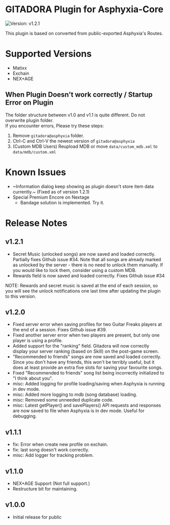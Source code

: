 GITADORA Plugin for Asphyxia-Core
=================================
![Version: v1.2.1](https://img.shields.io/badge/version-v1.2.1-blue)

This plugin is based on converted from public-exported Asphyxia's Routes.

Supported Versions
==================
 - Matixx
 - Exchain
 - NEX+AGE


When Plugin Doesn't work correctly / Startup Error on Plugin
------------------------------------------------------------
The folder structure between v1.0 and v1.1 is quite different. Do not overwrite plugin folder.
<br>If you encounter errors, Please try these steps:

1. Remove `gitadora@asphyxia` folder.
2. Ctrl-C and Ctrl-V the newest version of `gitadora@asphyxia`
3. (Custom MDB Users) Reupload MDB or move `data/custom_mdb.xml` to `data/mdb/custom.xml`


Known Issues
============
 * ~Information dialog keep showing as plugin doesn't store item data currently.~ (Fixed as of version 1.2.1)
 * Special Premium Encore on Nextage
   - Bandage solution is implemented. Try it.

Release Notes
=============

v1.2.1
----------------
* Secret Music (unlocked songs) are now saved and loaded correctly. Partially fixes Github issue #34. Note that all songs are already marked as unlocked by the server - there is no need to unlock them manually. If you would like to lock them, consider using a custom MDB.
* Rewards field is now saved and loaded correctly. Fixes Github issue #34

NOTE: Rewards and secret music is saved at the end of each session, so you will see the unlock notifications one last time after updating the plugin to this version.

v1.2.0
----------------
* Fixed server error when saving profiles for two Guitar Freaks players at the end of a session. Fixes Github issue #39.
* Fixed another server error when two players are present, but only one player is using a profile.
* Added support for the "ranking" field. Gitadora will now correctly display your server ranking (based on Skill) on the post-game screen.
* "Recommended to friends" songs are now saved and loaded correctly. Since you don't have any friends, this won't be terribly useful, but it does at least provide an extra five slots for saving your favourite songs.
* Fixed "Recommended to friends" song list being incorrectly initialized to "I think about you".
* misc: Added logging for profile loading/saving when Asphyxia is running in dev mode.
* misc: Added more logging to mdb (song database) loading.
* misc: Removed some unneeded duplicate code.
* misc: Latest getPlayer() and savePlayers() API requests and responses are now saved to file when Asphyxia is in dev mode. Useful for debugging.

v1.1.1
----------------
 * fix: Error when create new profile on exchain.
 * fix: last song doesn't work correctly.
 * misc: Add logger for tracking problem.

v1.1.0
------
 * NEX+AGE Support (Not full support.)
 * Restructure bit for maintaining.
 
v1.0.0
------
 * Initial release for public